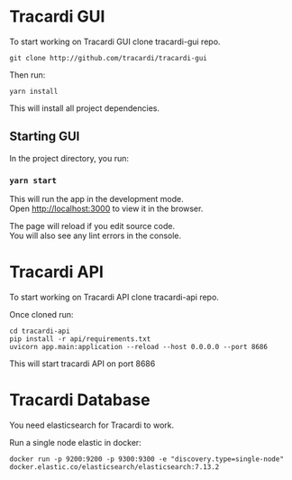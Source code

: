 # Tracardi GUI

To start working on Tracardi GUI clone tracardi-gui repo.

```
git clone http://github.com/tracardi/tracardi-gui
```

Then run:

```
yarn install
```

This will install all project dependencies.

## Starting GUI

In the project directory, you run:

### `yarn start`

This will run the app in the development mode.\
Open [http://localhost:3000](http://localhost:3000) to view it in the browser.

The page will reload if you edit  source code. \
You will also see any lint errors in the console.

# Tracardi API

To start working on Tracardi API clone tracardi-api repo.

Once cloned run:

```
cd tracardi-api
pip install -r api/requirements.txt
uvicorn app.main:application --reload --host 0.0.0.0 --port 8686
```

This will start tracardi API on port 8686

# Tracardi Database

You need elasticsearch for Tracardi to work.

Run a single node elastic in docker:

```
docker run -p 9200:9200 -p 9300:9300 -e "discovery.type=single-node" docker.elastic.co/elasticsearch/elasticsearch:7.13.2
```
